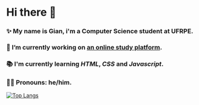 # Hi there 👋

### ✨ My name is **Gian**, i'm a Computer Science student at **UFRPE**.

### 🔨 I’m currently working on [**an online study platform**](https://github.com/gian8311/proffy).

### 📚 I'm currently learning _HTML_, _CSS_ and _Javascript_.

### 🧑🏻 Pronouns: **he**/**him**.

[![Top Langs](https://github-readme-stats.vercel.app/api/top-langs/?username=gian8311&layout=compact)](https://github.com/anuraghazra/github-readme-stats)

<!--
**gian8311/gian8311** is a ✨ _special_ ✨ repository because its `README.md` (this file) appears on your GitHub profile.

Here are some ideas to get you started:

- 🔨 I’m currently working on ...
- 🌱 I’m currently learning ...
- 👯 I’m looking to collaborate on ...
- 🤔 I’m looking for help with ...
- 💬 Ask me about ...
- 📫 How to reach me: ...
- 😄 Pronouns: ...
- ⚡ Fun fact: ...
 -->
